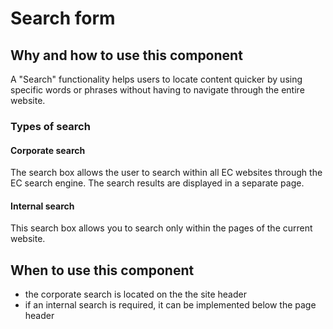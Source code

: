 # Search form

## Why and how to use this component

A "Search" functionality helps users to locate content quicker by using specific words or phrases without having to navigate through the entire website.

### Types of search

#### Corporate search

The search box allows the user to search within all EC websites through the EC search engine. The search results are displayed in a separate page.

#### Internal search

This search box allows you to search only within the pages of the current website.

## When to use this component

- the corporate search is located on the the site header
- if an internal search is required, it can be implemented below the page header

